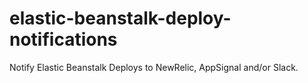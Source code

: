 # elastic-beanstalk-deploy-notifications
Notify Elastic Beanstalk Deploys to NewRelic, AppSignal and/or Slack.
